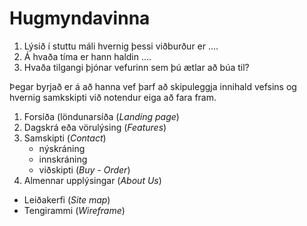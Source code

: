 # Hugmyndavinna

1. Lýsið í stuttu máli hvernig þessi viðburður er ....
1. Á hvaða tíma er hann haldin ....
1. Hvaða tilgangi þjónar vefurinn sem þú ætlar að búa til?

Þegar byrjað er á að hanna vef þarf að skipuleggja innihald vefsins og hvernig samkskipti við notendur eiga að fara fram.

1. Forsíða (löndunarsíða (_Landing page_)
1. Dagskrá eða vörulýsing (_Features_)
1. Samskipti (_Contact_)
   * nýskráning 
   * innskráning 
   * viðskipti (_Buy - Order_)
1. Almennar upplýsingar (_About Us_)

* Leiðakerfi (_Site map_)
* Tengirammi (_Wireframe_)


